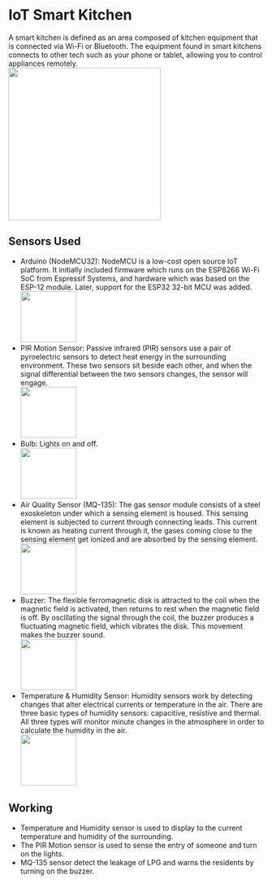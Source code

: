 # IoT Smart Kitchen
  A smart kitchen is defined as an area composed of kitchen equipment that is connected via Wi-Fi or Bluetooth. The equipment found in smart kitchens connects to other tech such as your phone or tablet, allowing you to control appliances remotely.
  <br> <img src="https://user-images.githubusercontent.com/72027411/211218005-4976b08e-57dd-4ee7-8f4f-7d2579be5c0f.jpg" width="300" height="300">

## Sensors Used
  - Arduino (NodeMCU32): NodeMCU is a low-cost open source IoT platform. It initially included firmware which runs on the ESP8266 Wi-Fi SoC from Espressif Systems, and hardware which was based on the ESP-12 module. Later, support for the ESP32 32-bit MCU was added.
    <br> <img src="https://user-images.githubusercontent.com/72027411/211216615-cd1a5596-9174-443e-8753-99af3d9abbe0.jpg" width="110" height="100">
  - PIR Motion Sensor: Passive infrared (PIR) sensors use a pair of pyroelectric sensors to detect heat energy in the surrounding environment. These two sensors sit beside each other, and when the signal differential between the two sensors changes, the sensor will engage.
    <br> <img src="https://user-images.githubusercontent.com/72027411/211212471-50341164-56c7-491c-8ea1-309f7e1d93a6.jpg" width="110" height="100">
  - Bulb: Lights on and off.
    <br> <img src="https://user-images.githubusercontent.com/72027411/211212492-8c49b6f3-6a92-4798-b2bd-b7157ad147d5.jpg" width="110" height="100">
  - Air Quality Sensor (MQ-135): The gas sensor module consists of a steel exoskeleton under which a sensing element is housed. This sensing element is subjected to    current through connecting leads. This current is known as heating current through it, the gases coming close to the sensing element get ionized and are absorbed by the sensing element. 
    <br> <img src="https://user-images.githubusercontent.com/72027411/211212487-d883dd8d-f80c-4902-8985-c293630f2153.jpg" width="110" height="100">
  - Buzzer: The flexible ferromagnetic disk is attracted to the coil when the magnetic field is activated, then returns to rest when the magnetic field is off. By oscillating the signal through the coil, the buzzer produces a fluctuating magnetic field, which vibrates the disk. This movement makes the buzzer sound.
    <br> <img src="https://user-images.githubusercontent.com/72027411/211212502-3d92abbe-0f13-42a0-acff-27a8c9bad98c.jpg" width="110" height="100">   
  - Temperature & Humidity Sensor: Humidity sensors work by detecting changes that alter electrical currents or temperature in the air. There are three basic types of humidity sensors: capacitive, resistive and thermal. All three types will monitor minute changes in the atmosphere in order to calculate the humidity in the air.
    <br> <img src="https://user-images.githubusercontent.com/72027411/211212473-0d4b7ab9-c83b-475b-9664-1e1d45b2b85f.png" width="110" height="100">
    
## Working
  - Temperature and Humidity sensor is used to display to the current temperature and humidity of the surrounding. 
  - The PIR Motion sensor is used to sense the entry of someone and turn on the lights.
  - MQ-135 sensor detect the leakage of LPG and warns the residents by turning on the buzzer.

